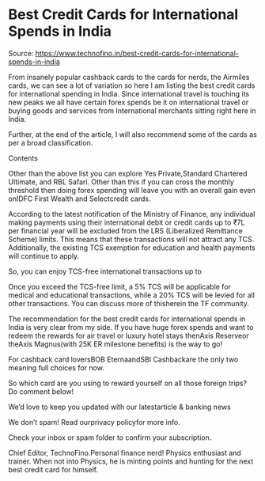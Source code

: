 # Best Credit Cards for International Spends in India

Source: https://www.technofino.in/best-credit-cards-for-international-spends-in-india

From insanely popular cashback cards to the cards for nerds, the Airmiles cards, we can see a lot of variation so here I am listing the best credit cards for international spending in India. Since international travel is touching its new peaks we all have certain forex spends be it on international travel or buying goods and services from International merchants sitting right here in India.

Further, at the end of the article, I will also recommend some of the cards as per a broad classification.

Contents

Other than the above list you can explore Yes Private,Standard Chartered Ultimate, and RBL Safari. Other than this if you can cross the monthly threshold then doing forex spending will leave you with an overall gain even onIDFC First Wealth and Selectcredit cards.

According to the latest notification of the Ministry of Finance, any individual making payments using their international debit or credit cards up to ₹7L per financial year will be excluded from the LRS (Liberalized Remittance Scheme) limits. This means that these transactions will not attract any TCS. Additionally, the existing TCS exemption for education and health payments will continue to apply.

So, you can enjoy TCS-free international transactions up to

Once you exceed the TCS-free limit, a 5% TCS will be applicable for medical and educational transactions, while a 20% TCS will be levied for all other transactions. You can discuss more of thisherein the TF community.

The recommendation for the best credit cards for international spends in India is very clear from my side. If you have huge forex spends and want to redeem the rewards for air travel or luxury hotel stays thenAxis Reserveor theAxis Magnus(with 25K ER milestone benefits) is the way to go!

For cashback card loversBOB EternaandSBI Cashbackare the only two meaning full choices for now.

So which card are you using to reward yourself on all those foreign trips? Do comment below!

We’d love to keep you updated with our latestarticle & banking news

We don’t spam! Read ourprivacy policyfor more info.

Check your inbox or spam folder to confirm your subscription.

Chief Editor, TechnoFino.Personal finance nerd! Physics enthusiast and trainer. When not into Physics, he is minting points and hunting for the next best credit card for himself.